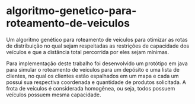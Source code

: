 # algoritmo-genetico-para-roteamento-de-veiculos
Um algoritmo genético para roteamento  de veículos para otimizar as rotas de distribuição no qual sejam respeitadas as restrições de capacidade dos veículos e que a distância total percorrida por eles sejam mínimas.

Para implementação deste trabalho foi desenvolvido um protótipo em java para simular o roteamento  de  veículos  para  um  depósito  e  uma  lista  de  clientes,  no  qual  os  clientes estão espalhados em um mapa e cada um possui sua respectiva coordenada e quantidade de  produtos  solicitada.  A  frota  de  veículos  é  considerada  homogênea,  ou  seja,  todos possuem veículos possuem mesma capacidade.
